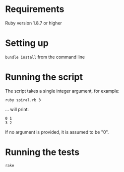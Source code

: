 # Requirements

Ruby version 1.8.7 or higher

# Setting up

```bundle install``` from the command line

# Running the script

The script takes a single integer argument, for example:

```ruby spiral.rb 3```

... will print:

```
0 1
3 2
```

If no argument is provided, it is assumed to be "0".

# Running the tests

```rake```
